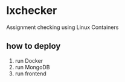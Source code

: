 # lxchecker
Assignment checking using Linux Containers

## how to deploy
1. run Docker
2. run MongoDB
3. run frontend
